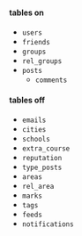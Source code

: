 ####	tables on
- `users`
- `friends`
- `groups`
- `rel_groups`
- `posts`
	- `comments`

####	tables off
- `emails`
- `cities`
- `schools`
- `extra_course`
- `reputation`
- `type_posts`
- `areas`
- `rel_area`
- `marks`
- `tags`
- `feeds`
- `notifications`
